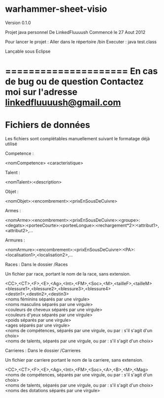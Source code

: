 warhammer-sheet-visio
=====================

Version 0.1.0

Projet java personnel
De LinkedFluuuush
Commencé le 27 Aout 2012

Pour lancer le projet :
Aller dans le répertoire /bin
Executer :
java test.class

Lançable sous Eclipse

=====================
En cas de bug ou de question
Contactez moi sur l'adresse 
linkedfluuuush@gmail.com
=====================

Fichiers de données
===================

Les fichiers sont complétables manuellement suivant le formatage déjà utilisé

Competence :

\<nomCompetence\> \<caracteristique\>

Talent :

\<nomTalent\>:\<description\>

Objet : 

\<nomObjet\>:\<encombrement\>:\<prixEnSousDeCuivre\>

Armes :

\<nomArme\>:\<encombrement\>:\<prixEnSousDeCuivre\>:\<groupe\>:\<degats\>:\<porteeCourte\>:\<porteeLongue\>:\<rechargement*2\>:\<attribut1\>,\<attribut2\>,...

Armures : 

\<nomArmure\>:\<encombrement\>:\<prixEnSousDeCuivre\>:\<PA\>:\<localisation1\>,\<localisation2\>,...

Races :
Dans le dossier /Races

Un fichier par race, portant le nom de la race, sans extension.

\<CC\>,\<CT\>,\<F\>,\<E\>,\<Ag\>,\<Int\>,\<FM\>,\<Soc\>,\<M\>,\<tailleF\>,\<tailleM\><br />
\<blessure1\>,\<blessure2\>,\<blessure3\>,\<blessure4\><br />
\<destin1\>,\<destin2\>,\<destin3\><br />
\<noms féminins séparés par une virgule\><br />
\<noms masculins séparés par une virgule\><br />
\<couleurs de cheveux séparés par une virgule\><br />
\<couleurs d'yeux séparés par une virgule\><br />
\<poids séparés par une virgule\><br />
\<ages séparés par une virgule\><br />
\<noms de compétences, séparés par une virgule, ou par : s'il s'agit d'un choix\><br />
\<noms de talents, séparés par une virgule, ou par : s'il s'agit d'un choix\><br />

Carrieres :
Dans le dossier /Carrieres

Un fichier par carriere portant le nom de la carriere, sans extension.

\<CC\>,\<CT\>,\<F\>,\<E\>,\<Ag\>,\<Int\>,\<FM\>,\<Soc\>,\<A\>,\<B\>,\<M\>,\<Mag\><br />
\<noms de compétences, séparés par une virgule, ou par : s'il s'agit d'un choix\><br />
\<noms de talents, séparés par une virgule, ou par : s'il s'agit d'un choix\><br />
\<noms des dotations séparés par une virgule\><br />
